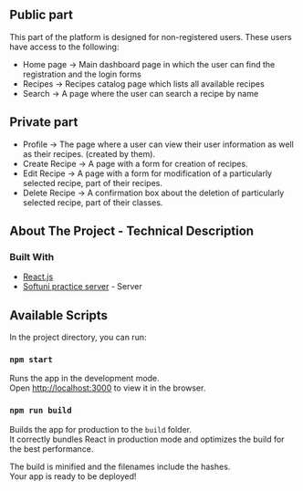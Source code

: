 
## Public part

This part of the platform is designed for non-registered users. These users have access to the following:

* Home page ->
  Main dashboard page in which the user can find the registration and the login forms
* Recipes ->
  Recipes catalog page which lists all available recipes
* Search ->
  A page where the user can search a recipe by name

## Private part

* Profile ->
  The page where a user can view their user information as well as their recipes. (created by them).
* Create Recipe ->
  A page with a form for creation of recipes.
* Edit Recipe ->
  A page with a form for modification of a particularly selected recipe, part of their recipes.
* Delete Recipe ->
  A confirmation box about the deletion of particularly selected recipe, part of their classes.


## About The Project - Technical Description

### Built With


* [React.js](https://reactjs.org/)
* [Softuni practice server](https://github.com/softuni-practice-server/softuni-practice-server) - Server


## Available Scripts

In the project directory, you can run:

### `npm start`

Runs the app in the development mode.\
Open [http://localhost:3000](http://localhost:3000) to view it in the browser.


### `npm run build`

Builds the app for production to the `build` folder.\
It correctly bundles React in production mode and optimizes the build for the best performance.

The build is minified and the filenames include the hashes.\
Your app is ready to be deployed!




